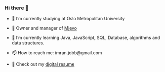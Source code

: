 ### Hi there 👋


- <p>🔭 I’m currently studying at Oslo Metropolitan University</p>
- <p> &#128273; Owner and manager of <a href="https://www.mjevo.no" target="_blank">Mjevo</a> </p>
- <p>🌱 I’m currently learning Java, JavaScript, SQL, Database, algorithms and data structures.</p>
- <p>📫 How to reach me: imran.jobb@gmail.com</p>
- <p> &#128220; Check out my <a href="[https://www.mjevo.no](https://aliimrananjum.github.io/Digital_Resume/)" target="_blank">digital resume</a> </p>

